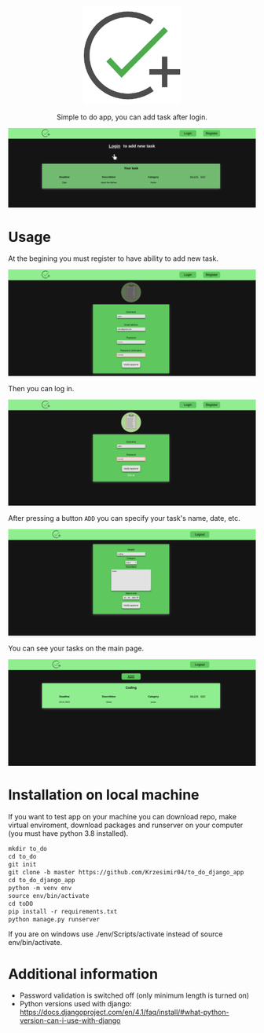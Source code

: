 <p align="center">
<img src="./img/logo.png" width=200>
</p>
<p align='center'>
Simple to do app, you can add task after login.
</p>

![main page](./img/main.png)

# Usage

At the begining you must register to have ability to add new task.

![register page](./img/register.png)

Then you can log in.

![login page](./img/login.png)

After pressing a button `ADD` you can specify your task's name, date, etc.

![new task page](./img/new_task_page.png)

You can see your tasks on the main page.

![main with tasks](./img/main_with_task.png)

# Installation on local machine

If you want to test app on your machine you can download repo, make virtual enviroment, download packages and runserver on your computer (you must have python 3.8 installed).

```
mkdir to_do
cd to_do
git init
git clone -b master https://github.com/Krzesimir04/to_do_django_app
cd to_do_django_app
python -m venv env
source env/bin/activate
cd toDO
pip install -r requirements.txt
python manage.py runserver
```

If you are on windows use ./env/Scripts/activate instead of source env/bin/activate.

# Additional information

- Password validation is switched off (only minimum length is turned on)
- Python versions used with django: https://docs.djangoproject.com/en/4.1/faq/install/#what-python-version-can-i-use-with-django
